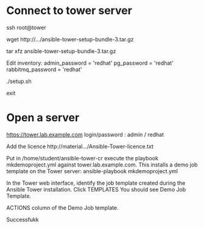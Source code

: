 
# Connect to tower server
ssh root@tower

wget http://.../ansible-tower-setup-bundle-3.tar.gz

tar xfz ansible-tower-setup-bundle-3.tar.gz

Edit inventory:
admin_password = 'redhat'
pg_password = 'redhat'
rabbitmq_password = 'redhat'

./setup.sh

exit

# Open a server
https://tower.lab.example.com
login/password : admin / redhat

Add the licence http://material.../Ansible-Tower-licence.txt

Put in /home/student/ansible-tower-cr
execute the playbook mkdemoproject.yml against tower.lab.example.com.
This installs a demo job template on the Tower server:
ansible-playbook mkdemoproject.yml

In the Tower web interface, identify the job template created during the Ansible Tower installation. Click TEMPLATES
You should see Demo Job Template.

ACTIONS column of the Demo Job template.

Successfukk


